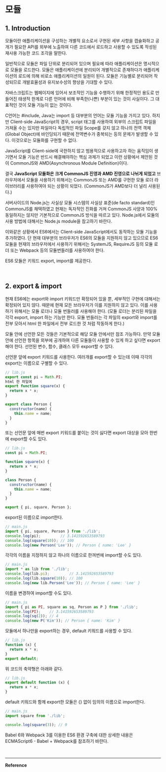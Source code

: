# 모듈

## 1. Introduction

모듈이란 애플리케이션을 구성하는 개별적 요소로서 구현된 세부 사항을 캡슐화하고 공개가 필요한 API를 외부에 노출하여 다른 코드에서 로드하고 사용할 수 있도록 작성된 재사용 가능한 코드 조각을 말한다.  

일반적으로 모듈은 파일 단위로 분리되어 있으며 필요에 따라 애플리케이션은 명시적으로 모듈을 로드한다. 모듈은 애플리케이션에 분리되어 개별적으로 존재하다가 애플리케이션의 로드에 의해 비로소 애플리케이션의 일원이 된다. 모듈은 기능별로 분리되어 작성되므로 개발효율성과 유지보수성의 향상을 기대할 수 있다.  

자바스크립트는 웹페이지에 있어서 보조적인 기능을 수행하기 위해 한정적인 용도로 만들어진 태생적 한계로 다른 언어에 비해 부족한(나쁜) 부분이 있는 것이 사실이다. 그 대표적인 것이 모듈 기능이 없는 것이다.  

C언어는 #include, Java는 import 등 대부분의 언어는 모듈 기능을 가지고 있다. 하지만 Client-side JavaScript의 경우, script 태그를 사용하여 외부의 스크립트 파일을 가져올 수는 있지만 파일마다 독립적인 파일 Scope를 갖지 않고 하나의 전역 객체(Global Object)에 바인딩되기 때문에 전역변수가 중복되는 등의 문제가 발생할 수 있다. 이것으로는 모듈화를 구현할 수 없다.  

JavaScript를 Client-side에 국한하지 않고 범용적으로 사용하고자 하는 움직임이 생기면서 모듈 기능은 반드시 해결해야하는 핵심 과제가 되었고 이런 상황에서 제안된 것이 CommonJS와 AMD(Asynchronous Module Definition)이다.  

결국 **JavaScript 모듈화은 크게 CommonJS 진영과 AMD 진영으로 나뉘게 되었고** 브라우저에서 모듈을 사용하기 위해서는 CommonJS 또는 AMD를 구현한 모듈 로더 라이브러리를 사용하여야 되는 상황이 되었다. (CommonJS가 AMD보다 더 널리 사용된다.)

서버사이드의 Node.js는 사실상 모듈 시스템의 사실상 표준(de facto standard)인 CommonJS를 채택하였고 현재는 독자적인 진화를 거쳐 CommonJS 사양과 100% 동일하지는 않지만 기본적으로 CommonJS 방식을 따르고 있다. Node.js에서 모듈의 사용 방법에 대해서는 Node.js module을 참고하기 바란다.  

이와같은 상황에서 ES6에서는 Client-side JavaScript에서도 동작하는 모듈 기능을 추가하였다. 단 현재 대부분의 브라우저가 ES6의 모듈을 지원하지 않고 있으므로 ES6 모듈을 현재의 브라우저에서 사용하기 위해서는 SystemJS, RequireJS 등의 모듈 로더 또는 Webpack 등의 모듈번들러를 사용하여야 한다.  

ES6 모듈은 키워드 export, import를 제공한다.  

<br>

## 2. export & import

현재 ES6에는 export와 import 키워드만 확정되어 있을 뿐, 세부적인 구현에 대해서는 확정되어 있지 않다. 때문에 현재 모든 브라우저가 이를 지원하지 않고 있다. 이를 사용하기 위해서는 모듈 로더나 모듈 번들러를 사용해야 한다. (모듈 로더는 분리된 파일을 각각 export, import 하는 기능만 한다. 모듈 번들러는 각 파일의 export와 import를 전부 모아서 html 한 파일에서 전부 로드한 것 처럼 작동하게 한다.)

모듈 안에 선언한 모든 것들은 기본적으로 해당 모듈 안에서만 참조 가능하다. 만약 모듈 안에 선언한 항목을 외부에 공개하여 다른 모듈들이 사용할 수 있게 하고 싶다면 export해야 한다. 선언된 변수, 함수, 클래스 모두 export할 수 있다.

선언문 앞에 export 키워드를 사용한다. 여러개를 export할 수 있는데 이때 각각의 export는 이름으로 구별할 수 있다.

```js
// lib.js
export const pi = Math.PI;
html 한 파일에 
export function square(x) {
  return x * x;
}

export class Person {
  constructor(name) {
    this.name = name;
  }
}
```

또는 선언문 앞에 매번 export 키워드를 붙이는 것이 싫다면 export 대상을 모아 한번에 export할 수도 있다.

```js
// lib.js
const pi = Math.PI;

function square(x) {
  return x * x;
}

class Person {
  constructor(name) {
    this.name = name;
  }
}

export { pi, square, Person };
```

export된 이름으로 import한다.

```js
// main.js
import { pi, square, Person } from './lib';
console.log(pi);         // 3.141592653589793
console.log(square(10)); // 100
console.log(new Person('Lee')); // Person { name: 'Lee' }
```

각각의 이름을 지정하지 않고 하나의 이름으로 한꺼번에 import할 수도 있다.

```js
// main.js
import * as lib from './lib';
console.log(lib.pi);         // 3.141592653589793
console.log(lib.square(10)); // 100
console.log(new lib.Person('Lee')); // Person { name: 'Lee' }
```

이름을 변경하여 import할 수도 있다.

```js
// main.js
import { pi as PI, square as sq, Person as P } from './lib';
console.log(PI);    // 3.141592653589793
console.log(sq(2)); // 4
console.log(new P('Kim')); // Person { name: 'Kim' }
```

모듈에서 하나만을 export하는 경우, default 키워드를 사용할 수 있다.

```js
// lib.js
function (x) {
  return x * x;
}
export default;
```

위 코드의 축약형은 아래와 같다.

```js
// lib.js
export default function (x) {
  return x * x;
}
```

default 키워드와 함께 export한 모듈은 {} 없이 임의의 이름으로 import한다.

```js
// main.js
import square from './lib';

console.log(square(3)); // 9
```

Babel 6와 Webpack 3를 이용한 ES6 환경 구축에 대한 상세한 내용은 ECMAScript6 - Babel + Webpack를 참조하기 바란다.

<br>

---

**Reference**